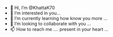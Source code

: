 - 👋 Hi, I’m @KhattaK70
- 👀 I’m interested in you...
- 🌱 I’m currently learning how know you more ...
- 💞️ I’m looking to collaborate with you ...
- 📫 How to reach me .... present in your heart ...

<!---
KhattaK70/KhattaK70 is a ✨ special ✨ repository because its `README.md` (this file) appears on your GitHub profile.
You can click the Preview link to take a look at your changes.
--->
